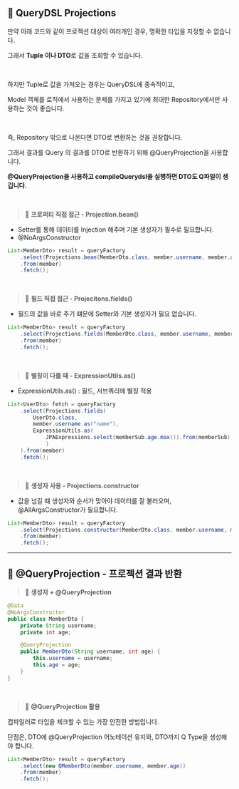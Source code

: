 ## 📘 QueryDSL Projections

만약 아래 코드와 같이 프로젝션 대상이 여러개인 경우, 명확한 타입을 지정할 수 없습니다.

그래서 **Tuple 이나 DTO**로 값을 조회할 수 있습니다.

<br>

하지만 Tuple로 값을 가져오는 경우는 QueryDSL에 종속적이고, 

Model 객체를 로직에서 사용하는 문제를 가지고 있기에 최대한 Repository에서만 사용하는 것이 좋습니다.

<br>

즉, Repository 밖으로 나온다면 DTO로 변환하는 것을 권장합니다.

그래서 결과를 Query 의 결과를 DTO로 반환하기 위해 @QueryProjection을 사용합니다.

**@QueryProjection을 사용하고 compileQuerydsl을 실행하면 DTO도 Q파일이 생깁니다.**

<br>

> 📌 **프로퍼티 직접 접근 - Projection.bean()**

- Setter를 통해 데이터를 Injection 해주며 기본 생성자가 필수로 필요합니다.
- @NoArgsConstructor

```java
List<MemberDto> result = queryFactory
	.select(Projections.bean(MemberDto.class, member.username, member.age))
	.from(member)
	.fetch();
```

<br>

> 📌 **필드 직접 접근 - Projecitons.fields()**

- 필드의 값을 바로 주기 떄문에 Setter와 기본 생성자가 필요 없습니다.

```java
List<MemberDto> result = queryFactory
	.select(Projections.fields(MemberDto.class, member.username, member.age))
	.from(member)
	.fetch();
```

<br>

> 📌 **별칭이 다를 때 - ExpressionUtils.as()**

- ExpressionUtils.as() : 필드, 서브쿼리에 별칭 적용

```java
List<UserDto> fetch = queryFactory
	.select(Projections.fields(
		UserDto.class, 
		member.username.as("name"), 
		ExpressionUtils.as(
			JPAExpressions.select(memberSub.age.max()).from(memberSub), "age")
			)
	).from(member)
	.fetch();
```

<br>

> 📌 **생성자 사용 - Projections.constructor**

- 값을 넘길 떄 생성자와 순서가 맞아야 데이터를 잘 불러오며, @AllArgsConstructor가 필요합니다.

```java
List<MemberDto> result = queryFactory
	.select(Projections.constructor(MemberDto.class, member.username, member.age))
	.from(member)
	.fetch();
```

---

## 📘 @QueryProjection - 프로젝션 결과 반환

> 📌 **생성자 + @QueryProjection**

```java
@Data
@NoArgsConstructor
public class MemberDto {
	private String username;
	private int age;

	@QueryProjection
	public MemberDto(String username, int age) {
		this.username = username;
		this.age = age;
	}
}
```

<br>

> 📌 **@QueryProjection 활용**

컴파일러로 타입을 체크할 수 있는 가장 안전한 방법입니다.

단점은, DTO에 @QueryProjection 어노테이션 유지와, DTO까지 Q Type을 생성해야 합니다.

```java
List<MemberDto> result = queryFactory
	.select(new QMemberDto(member.username, member.age))
	.from(member)
	.fetch();
```